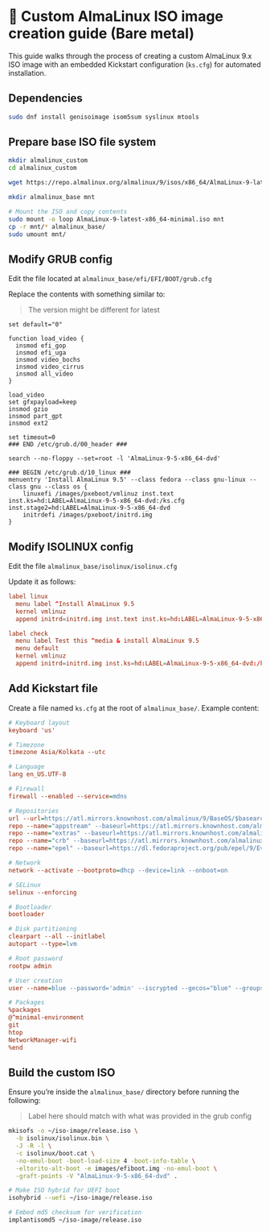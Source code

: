 # 📀 Custom AlmaLinux ISO image creation guide (Bare metal)

This guide walks through the process of creating a custom AlmaLinux 9.x ISO image with an embedded Kickstart configuration (`ks.cfg`) for automated installation.


## Dependencies

```bash
sudo dnf install genisoimage isom5sum syslinux mtools
```

## Prepare base ISO file system

```sh
mkdir almalinux_custom
cd almalinux_custom

wget https://repo.almalinux.org/almalinux/9/isos/x86_64/AlmaLinux-9-latest-x86_64-minimal.iso

mkdir almalinux_base mnt

# Mount the ISO and copy contents
sudo mount -o loop AlmaLinux-9-latest-x86_64-minimal.iso mnt
cp -r mnt/* almalinux_base/
sudo umount mnt/
```


## Modify GRUB config

Edit the file located at `almalinux_base/efi/EFI/BOOT/grub.cfg`

Replace the contents with something similar to:
> The version might be different for latest

```
set default="0"

function load_video {
  insmod efi_gop
  insmod efi_uga
  insmod video_bochs
  insmod video_cirrus
  insmod all_video
}

load_video
set gfxpayload=keep
insmod gzio
insmod part_gpt
insmod ext2

set timeout=0
### END /etc/grub.d/00_header ###

search --no-floppy --set=root -l 'AlmaLinux-9-5-x86_64-dvd'

### BEGIN /etc/grub.d/10_linux ###
menuentry 'Install AlmaLinux 9.5' --class fedora --class gnu-linux --class gnu --class os {
	linuxefi /images/pxeboot/vmlinuz inst.text inst.ks=hd:LABEL=AlmaLinux-9-5-x86_64-dvd:/ks.cfg inst.stage2=hd:LABEL=AlmaLinux-9-5-x86_64-dvd
	initrdefi /images/pxeboot/initrd.img
}
```


## Modify ISOLINUX config

Edit the file `almalinux_base/isolinux/isolinux.cfg`

Update it as follows:

```conf
label linux
  menu label ^Install AlmaLinux 9.5
  kernel vmlinuz
  append initrd=initrd.img inst.text inst.ks=hd:LABEL=AlmaLinux-9-5-x86_64-dvd:/ks.cfg inst.stage2=hd:LABEL=AlmaLinux-9-5-x86_64-dvd quiet

label check
  menu label Test this ^media & install AlmaLinux 9.5
  menu default
  kernel vmlinuz
  append initrd=initrd.img inst.ks=hd:LABEL=AlmaLinux-9-5-x86_64-dvd:/ks.cfg inst.stage2=hd:LABEL=AlmaLinux-9-5-x86_64-dvd rd.live.check quiet
```


## Add Kickstart file

Create a file named `ks.cfg` at the root of `almalinux_base/`. Example content:

```cfg
# Keyboard layout
keyboard 'us'

# Timezone
timezone Asia/Kolkata --utc

# Language
lang en_US.UTF-8

# Firewall
firewall --enabled --service=mdns

# Repositories
url --url=https://atl.mirrors.knownhost.com/almalinux/9/BaseOS/$basearch/os/
repo --name="appstream" --baseurl=https://atl.mirrors.knownhost.com/almalinux/9/AppStream/$basearch/os/
repo --name="extras" --baseurl=https://atl.mirrors.knownhost.com/almalinux/9/extras/$basearch/os/
repo --name="crb" --baseurl=https://atl.mirrors.knownhost.com/almalinux/9/CRB/$basearch/os/
repo --name="epel" --baseurl=https://dl.fedoraproject.org/pub/epel/9/Everything/$basearch/

# Network
network --activate --bootproto=dhcp --device=link --onboot=on

# SELinux
selinux --enforcing

# Bootloader
bootloader

# Disk partitioning
clearpart --all --initlabel
autopart --type=lvm

# Root password
rootpw admin

# User creation
user --name=blue --password='admin' --iscrypted --gecos="blue" --groups="wheel"

# Packages
%packages
@^minimal-environment
git
htop
NetworkManager-wifi
%end
```

## Build the custom ISO

Ensure you’re inside the `almalinux_base/` directory before running the following:

> Label here should match with what was provided in the grub config

```bash
mkisofs -o ~/iso-image/release.iso \
  -b isolinux/isolinux.bin \
  -J -R -l \
  -c isolinux/boot.cat \
  -no-emul-boot -boot-load-size 4 -boot-info-table \
  -eltorito-alt-boot -e images/efiboot.img -no-emul-boot \
  -graft-points -V "AlmaLinux-9-5-x86_64-dvd" .

# Make ISO hybrid for UEFI boot
isohybrid --uefi ~/iso-image/release.iso

# Embed md5 checksum for verification
implantisomd5 ~/iso-image/release.iso
```